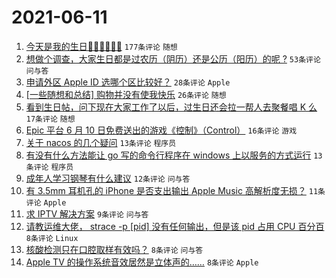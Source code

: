 # 2021-06-11

1. [今天是我的生日🎂🎂🎂🍰🍰🍰](https://www.v2ex.com/t/782797) `177条评论` `随想`
1. [想做个调查，大家生日都是过农历（阴历）还是公历（阳历）的呢 ?](https://www.v2ex.com/t/782803) `53条评论` `问与答`
1. [申请外区 Apple ID 选哪个区比较好？](https://www.v2ex.com/t/782809) `28条评论` `Apple`
1. [[一些随想和总结] 购物并没有使我快乐](https://www.v2ex.com/t/782794) `26条评论` `随想`
1. [看到生日帖，问下现在大家工作了以后，过生日还会拉一帮人去聚餐唱 K 么](https://www.v2ex.com/t/782813) `17条评论` `随想`
1. [Epic 平台 6 月 10 日免费送出的游戏《控制》（Control）](https://www.v2ex.com/t/782791) `16条评论` `游戏`
1. [关于 nacos 的几个疑问](https://www.v2ex.com/t/782807) `13条评论` `程序员`
1. [有没有什么方法能让 go 写的命令行程序在 windows 上以服务的方式运行](https://www.v2ex.com/t/782796) `13条评论` `程序员`
1. [成年人学习钢琴有什么建议](https://www.v2ex.com/t/782805) `12条评论` `问与答`
1. [有 3.5mm 耳机孔的 iPhone 是否支出输出 Apple Music 高解析度无损？](https://www.v2ex.com/t/782801) `11条评论` `Apple`
1. [求 IPTV 解决方案](https://www.v2ex.com/t/782820) `9条评论` `问与答`
1. [请教运维大佬， strace -p [pid] 没有任何输出，但是该 pid 占用 CPU 百分百](https://www.v2ex.com/t/782818) `8条评论` `Linux`
1. [核酸检测只在口腔取样有效吗？](https://www.v2ex.com/t/782808) `8条评论` `问与答`
1. [Apple TV 的操作系统音效居然是立体声的……](https://www.v2ex.com/t/782798) `8条评论` `Apple`

